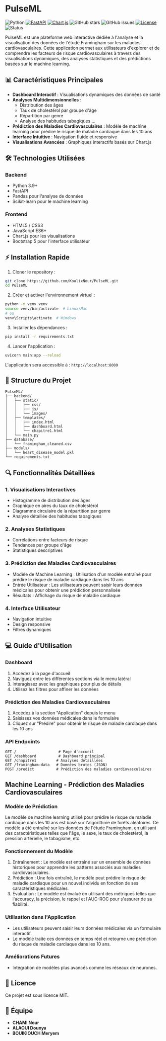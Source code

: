 # PulseML 

![Python](https://img.shields.io/badge/python-3.10-blue.svg)
[![FastAPI](https://img.shields.io/badge/FastAPI-0.104.1-005571?logo=fastapi)](https://fastapi.tiangolo.com)
[![Chart.js](https://img.shields.io/badge/Chart.js-4.4.0-FF6384?logo=chart.js&logoColor=white)](https://www.chartjs.org)
![GitHub stars](https://img.shields.io/github/stars/KoolixNour/PulseML)
![GitHub issues](https://img.shields.io/github/issues/KoolixNour/PulseML)
[![License](https://img.shields.io/github/license/KoolixNour/PulseML)](https://github.com/KoolixNour/PulseML/blob/main/LICENSE)
![Status](https://img.shields.io/badge/Status-In%20Development-orange)

PulseML est une plateforme web interactive dédiée à l'analyse et la visualisation des données de l'étude Framingham sur les maladies cardiovasculaires. Cette application permet aux utilisateurs d'explorer et de comprendre les facteurs de risque cardiovasculaires à travers des visualisations dynamiques, des analyses statistiques et des prédictions basées sur le machine learning.

## 📊 Caractéristiques Principales

- **Dashboard Interactif** : Visualisations dynamiques des données de santé
- **Analyses Multidimensionnelles** :
  - Distribution des âges
  - Taux de cholestérol par groupe d'âge
  - Répartition par genre
  - Analyse des habitudes tabagiques ...
- **Prédiction des Maladies Cardiovasculaires** : Modèle de machine learning pour prédire le risque de maladie cardiaque dans les 10 ans
- **Interface Intuitive** : Navigation fluide et responsive
- **Visualisations Avancées** : Graphiques interactifs basés sur Chart.js

## 🛠️ Technologies Utilisées

### Backend
- Python 3.9+
- FastAPI
- Pandas pour l'analyse de données
- Scikit-learn pour le machine learning

### Frontend
- HTML5 / CSS3
- JavaScript ES6+
- Chart.js pour les visualisations
- Bootstrap 5 pour l'interface utilisateur

## ⚡️ Installation Rapide

1. Cloner le repository :
```bash
git clone https://github.com/KoolixNour/PulseML.git
cd PulseML
```

2. Créer et activer l'environnement virtuel :
```bash
python -m venv venv
source venv/bin/activate  # Linux/Mac
# ou
venv\Scripts\activate  # Windows
```

3. Installer les dépendances :
```bash
pip install -r requirements.txt
```

4. Lancer l'application :
```bash
uvicorn main:app --reload
```

L'application sera accessible à : `http://localhost:8000`

## 📁 Structure du Projet

```
PulseML/
├── backend/
│   ├── static/
│   │   ├── css/
│   │   ├── js/
│   │   └── images/
│   ├── templates/
│   │   ├── index.html
│   │   ├── dashboard.html
│   │   └── chapitre1.html
│   └── main.py
├── database/
│   └── framingham_cleaned.csv
├── models/
│   └── heart_disease_model.pkl 
└── requirements.txt
```

## 🔍 Fonctionnalités Détaillées

### 1. Visualisations Interactives
- Histogramme de distribution des âges
- Graphique en aires du taux de cholestérol
- Diagramme circulaire de la répartition par genre
- Analyse détaillée des habitudes tabagiques

### 2. Analyses Statistiques
- Corrélations entre facteurs de risque
- Tendances par groupe d'âge
- Statistiques descriptives

### 3. Prédiction des Maladies Cardiovasculaires
- Modèle de Machine Learning : Utilisation d'un modèle entraîné pour prédire le risque de maladie cardiaque dans les 10 ans
- Entrée Utilisateur : Les utilisateurs peuvent saisir leurs données médicales pour obtenir une prédiction personnalisée
- Résultats : Affichage du risque de maladie cardiaque
  
### 4. Interface Utilisateur
- Navigation intuitive
- Design responsive
- Filtres dynamiques


## 💻 Guide d'Utilisation

### Dashboard
1. Accédez à la page d'accueil
2. Naviguez entre les différentes sections via le menu latéral
3. Interagissez avec les graphiques pour plus de détails
4. Utilisez les filtres pour affiner les données

### Prédiction des Maladies Cardiovasculaires
1. Accédez à la section "Application" depuis le menu
2. Saisissez vos données médicales dans le formulaire
3. Cliquez sur "Prédire" pour obtenir le risque de maladie cardiaque dans les 10 ans


### API Endpoints
```
GET /                   # Page d'accueil
GET /dashboard          # Dashboard principal
GET /chapitre1         # Analyses détaillées
GET /framingham-data   # Données brutes (JSON)
POST /predict          # Prédiction des maladies cardiovasculaires
```

## Machine Learning - Prédiction des Maladies Cardiovasculaires
### Modèle de Prédiction
Le modèle de machine learning utilisé pour prédire le risque de maladie cardiaque dans les 10 ans est basé sur l'algorithme de forêts aléatoires. Ce modèle a été entraîné sur les données de l'étude Framingham, en utilisant des caractéristiques telles que l'âge, le sexe, le taux de cholestérol, la pression artérielle, le tabagisme, etc.

### Fonctionnement du Modèle
1. Entraînement : Le modèle est entraîné sur un ensemble de données historiques pour apprendre les patterns associés aux maladies cardiovasculaires.
2. Prédiction : Une fois entraîné, le modèle peut prédire le risque de maladie cardiaque pour un nouvel individu en fonction de ses caractéristiques médicales.
3. Évaluation : Le modèle est évalué en utilisant des métriques telles que l'accuracy, la précision, le rappel et l'AUC-ROC pour s'assurer de sa fiabilité.

### Utilisation dans l'Application
- Les utilisateurs peuvent saisir leurs données médicales via un formulaire interactif.
- Le modèle traite ces données en temps réel et retourne une prédiction du risque de maladie cardiaque dans les 10 ans.

### Améliorations Futures
- Intégration de modèles plus avancés comme les réseaux de neurones.


## 📝 Licence

Ce projet est sous licence MIT.

## 👥 Équipe

- **CHAMI Nour**
- **ALAOUI Dounya**
- **BOUIKIOUCH Meryem**

